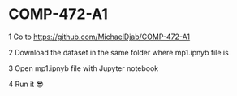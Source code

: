 # COMP-472-A1

1 Go to https://github.com/MichaelDjab/COMP-472-A1

2 Download the dataset in the same folder where mp1.ipnyb file is

3 Open mp1.ipnyb file with Jupyter notebook 

4 Run it 😎
